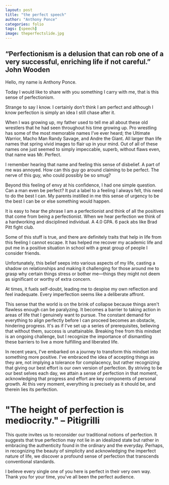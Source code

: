 ```yaml
---
layout: post
title: "the perfect speech"
author: "Anthony Ponce"
categories: folio
tags: [speech]
image: theperfectslide.jpg
---
```


## “Perfectionism is a delusion that can rob one of a very successful, enriching life if not  careful.” John Wooden

Hello, my name is Anthony Ponce.

Today I would like to share with you something I carry with me, that is this sense of perfectionism.

Strange to say I know. I certainly don’t think I am perfect and although I know perfection is simply an idea I still chase after it. 

When I was growing up, my father used to tell me all about these old wrestlers that he had seen throughout his time growing up. Pro wrestling has some of the most memorable names I’ve ever heard; the Ultimate Warrior, Macho Man Randy Savage, and Andre the Giant. All larger than life names that spring vivid images to flair up in your mind. Out of all of these names one just seemed to simply impeccable, superb, without flaws even, that name was Mr. Perfect.

I remember hearing that name and feeling this sense of disbelief. A part of me was annoyed. How can this guy go around claiming to be perfect. The nerve of this guy, who could possibly be so smug?

Beyond this feeling of envy at his confidence, I had one simple question. Can a man even be perfect? It put a label to a feeling I always felt, this need to do the best I can. My parents instilled in me this sense of urgency to be the best I can be or else something would happen. 

It is easy to hear the phrase I am a perfectionist and think of all the positives that come from being a perfectionist. When we hear perfection we think of a hardworking and disciplined individual. A 4.0 GPA. 6 pack abs like Brad Pitt fight club.

Some of this stuff is true, and there are definitely traits that help in life from this feeling I cannot escape. It has helped me recover my academic life and put me in a positive situation in school with a great group of people I consider friends.

Unfortunately, this belief seeps into various aspects of my life, casting a shadow on relationships and making it challenging for those around me to grasp why certain things stress or bother me—things they might not deem as significant or worthy of extra concern.

At times, it fuels self-doubt, leading me to despise my own reflection and feel inadequate. Every imperfection seems like a deliberate affront.

This sense that the world is on the brink of collapse because things aren't flawless enough can be paralyzing. It becomes a barrier to taking action in areas of life that I genuinely want to pursue. The constant demand for everything to align perfectly before I can proceed becomes an obstacle, hindering progress. It's as if I've set up a series of prerequisites, believing that without them, success is unattainable. Breaking free from this mindset is an ongoing challenge, but I recognize the importance of dismantling these barriers to live a more fulfilling and liberated life.

In recent years, I've embarked on a journey to transform this mindset into something more positive. I've embraced the idea of accepting things as they are, not implying a tolerance for complacency, but rather recognizing that giving our best effort is our own version of perfection. By striving to be our best selves each day, we attain a sense of perfection in that moment, acknowledging that progress and effort are key components of personal growth. At this very moment, everything is precisely as it should be, and therein lies its perfection.

# "The height of perfection is mediocrity." – Pitigrilli

This quote invites us to reconsider our traditional notions of perfection. It suggests that true perfection may not lie in an idealized state but rather in embracing the authenticity found in the ordinary and the everyday. Perhaps, in recognizing the beauty of simplicity and acknowledging the imperfect nature of life, we discover a profound sense of perfection that transcends conventional standards.

I believe every single one of you here is perfect in their very own way. Thank you for your time, you've all been the perfect audience.
